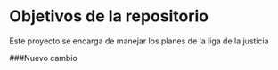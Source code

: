 # Objetivos de la repositorio

Este proyecto se encarga de manejar los planes de la liga de la justicia

###Nuevo cambio 